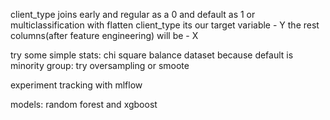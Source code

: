 client_type joins early and regular as a 0 and default as 1
or
multiclassification with flatten
client_type its our target variable - Y
the rest columns(after feature engineering) will be - X

try some simple stats: chi square
balance dataset because default is minority group: try oversampling or smoote

experiment tracking with mlflow

models: random forest and xgboost 


